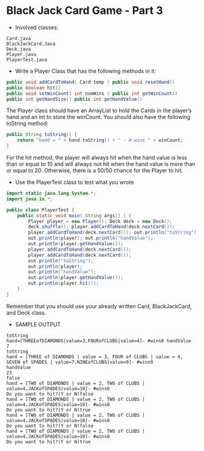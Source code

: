 # Black Jack Card Game - Part 3

* Involved classes:
```
Card.java 
BlackJackCard.Java 
Deck.java 
Player.java 
PlayerTest.java
```

* Write a Player Class that has the following methods in it:

```java
public void addCardToHand( Card temp ) public void resetHand()
public boolean hit()
public void setWinCount( int numWins ) public int getWinCount()
public int getHandSize() public int getHandValue()
```
The Player class should have an ArrayList to hold the Cards in the player’s hand and an int to store the winCount. You should also have the following toString method:

```java
public String toString() {
	return "hand = " + hand.toString() + " - # wins " + winCount; 
}
```
For the hit method, the player will always hit when the hand value is less than or equal to 10 and will always not hit when the hand value is more than or equal to 20. Otherwise, there is a 50/50 chance for the Player to hit.
* Use the PlayerTest class to test what you wrote

```java
import static java.lang.System.*; 
import java.io.*;

public class PlayerTest {
	public static void main( String args[] ) {
		Player player = new Player(); Deck deck = new Deck();
		deck.shuffle(); player.addCardToHand(deck.nextCard());
		player.addCardToHand(deck.nextCard()); out.println("toString");
		out.println(player); out.println("handValue");
		out.println(player.getHandValue());
		player.addCardToHand(deck.nextCard());
		player.addCardToHand(deck.nextCard());
		out.println("toString"); 
		out.println(player);
		out.println("handValue"); 
		out.println(player.getHandValue());
		out.println(player.hit());
	} 
}
```

Remember that you should use your already written Card, BlackJackCard, and Deck class.

* SAMPLE OUTPUT

```
toString
hand=[THREEofDIAMONDS|value=3,FOURofCLUBS|value=4]- #wins0 handValue
7
toString
hand = [THREE of DIAMONDS | value = 3, FOUR of CLUBS | value = 4, SEVEN of SPADES | value=7,NINEofCLUBS|value=9]- #wins0
handValue
23
false
hand = [TWO of DIAMONDS | value = 2, TWO of CLUBS | value=4,JACKofSPADES|value=10]- #wins0
Do you want to hit?(Y or N)false
hand = [TWO of DIAMONDS | value = 2, TWO of CLUBS | value=4,JACKofSPADES|value=10]- #wins0
Do you want to hit?(Y or N)true
hand = [TWO of DIAMONDS | value = 2, TWO of CLUBS | value=4,JACKofSPADES|value=10]- #wins0
Do you want to hit?(Y or N)false
hand = [TWO of DIAMONDS | value = 2, TWO of CLUBS | value=4,JACKofSPADES|value=10]- #wins0
Do you want to hit?(Y or N)true
```